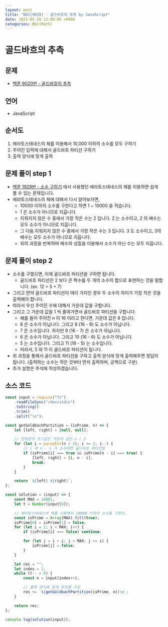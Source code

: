 ```yaml
---
layout: post
title: "BOJ[9020] - 골드바흐의 추측 by JavaScript"
date: 2021-05-20 12:00:00 +0900
categories: BOJ(Math)
---
```


# 골드바흐의 추측

## 문제

- [백준 9020번 - 골드바흐의 추측](https://www.acmicpc.net/problem/9020)

## 언어

- JavaScript

## 순서도

1. 에라토스테네스의 체를 이용해서 10,000 이하의 소수를 모두 구하기
2. 주어진 입력에 대해서 골드바흐 파티션 구하기
3. 출력 양식에 맞게 출력

## 문제 풀이 step 1

- [백준 1929번 - 소수 구하기](<https://qkrrlgh519.github.io/boj(math)/2021/02/17/BOJ-Math-1929.html>) 에서 사용했던 에라토스테네스의 체를 이용하면 쉽게 풀 수 있는 문제입니다.
- 에라토스테네스의 체에 대해서 다시 알아보자면,
  - 10000 이하의 소수를 구한다고 하면 1 ~ 10000 을 적습니다.
  - 1 은 소수가 아니므로 지웁니다.
  - 지워지지 않은 수 중에서 가장 작은 수는 2 입니다. 2 는 소수이고, 2 의 배수는 모두 소수가 아니므로 지웁니다.
  - 그 다음 지워지지 않은 수 중에서 가장 작은 수는 3 입니다. 3 도 소수이고, 3의 배수는 모두 소수가 아니므로 지웁니다.
  - 위의 과정을 반복하며 배수의 성질을 이용해서 소수가 아닌 수는 모두 지웁니다.

## 문제 풀이 step 2

- 소수를 구했으면, 이제 골드바흐 파티션을 구하면 됩니다.
  - 골드바흐 파티션은 2 보다 큰 짝수를 두 개의 소수의 합으로 표현하는 것을 말합니다. (ex. 12 = 5 + 7)
- 그리고 먄약 골드바흐 파티션이 여러 가지인 경우 두 소수의 차이가 가장 작은 것을 출력해야 합니다.
- 따라서 우선 주어진 수에 대해서 가운데 값을 구합니다.
- 그리고 그 가운데 값을 1 씩 줄여가면서 골드바흐 파티션을 구합니다.
  - 예를 들어 주어진 n 이 16 이라고 한다면, 가운데 값은 8 입니다.
  - 8 은 소수가 아닙니다. 그리고 8 (16 - 8) 도 소수가 아닙니다.
  - 7 은 소수입니다. 하지만 9 (16 - 7) 은 소수가 아닙니다.
  - 6 은 소수가 아닙니다. 그리고 10 (16 - 6) 도 소수가 아닙니다.
  - 5 는 소수입니다. 그리고 11 (16 - 5) 는 소수입니다.
  - 따라서, 5 와 11 이 골드바흐 파티션이 됩니다.
- 위 과정을 통해서 골드바흐 파티션을 구하고 출력 양식에 맞게 출력해주면 정답이 됩니다. (출력하는 소수는 작은 것부터 먼저 출력하며, 공백으로 구분)
- 추가 설명은 주석에 작성하겠습니다.

## 소스 코드

```jsx
const input = require("fs")
	.readFileSync("/dev/stdin")
	.toString()
	.trim()
	.split("\n");

const getGoldbachPartition = (isPrime, n) => {
	let [left, right] = [null, null];

	// 반복문의 초기값은 가운데 값인 n / 2
	for (let i = parseInt(n / 2); i >= 2; i--) {
		// i 와 n - i 가 소수라면 골드바흐 파티션임
		if (isPrime[i] === true && isPrime[n - i] === true) {
			[left, right] = [i, n - i];
			break;
		}
	}

	return `${left} ${right}`;
};

const solution = (input) => {
	const MAX = 10001;
	let t = Number(input[0]);

	// 에라토스테네스의 체를 이용해서 10000 이하의 소수를 구한다.
	const isPrime = Array(MAX).fill(true);
	isPrime[0] = isPrime[1] = false;
	for (let i = 2; i < MAX; i++) {
		if (isPrime[i] === false) continue;

		for (let j = i + i; j < MAX; j += i) {
			isPrime[j] = false;
		}
	}

	let res = "";
	let index = 1;
	while (t-- > 0) {
		const n = input[index++];

		// 출력 양식에 맞게 문자열 구성
		res += `${getGoldbachPartition(isPrime, n)}\n`;
	}

	return res;
};

console.log(solution(input));
```
